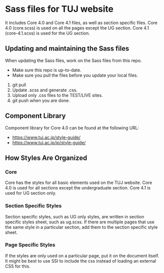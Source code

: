 # Sass files for TUJ website
It includes Core 4.0 and Core 4.1 files, as well as section specific files. Core 4.0 (core.scss) is used on all the pages except the UG section. Core 4.1 (core-4.1.scss) is used for the UG section.

## Updating and maintaining the Sass files
When updating the Sass files, work on the Sass files from this repo.

- Make sure this repo is up-to-date.
- Make sure you pull the files before you update your local files.

1. git pull
2. Update .scss and generate .css.
3. Upload only .css files to the TEST/LIVE sites.
4. git push when you are done.

## Component Library
Component library for Core 4.0 can be found at the following URL:

- https://www.tuj.ac.jp/style-guide/
- https://www.tuj.ac.jp/jp/style-guide/

## How Styles Are Organized
### Core
Core has the styles for all basic elements used on the TUJ website. Core 4.0 is used for all sections except the undergraduate section. Core 4.1 is used for UG section only.

### Section Specific Styles
Section specific styles, such as UG only styles, are written in section specific styles sheet, such as ug.scss.  If there are multiple pages that use the same style in a particular section, add them to the section specific style sheet.

### Page Specific Styles
If the styles are only used on a particular page, put it on the document itself.  It might be best to use SSI to include the css instead of loading an external CSS for this.
